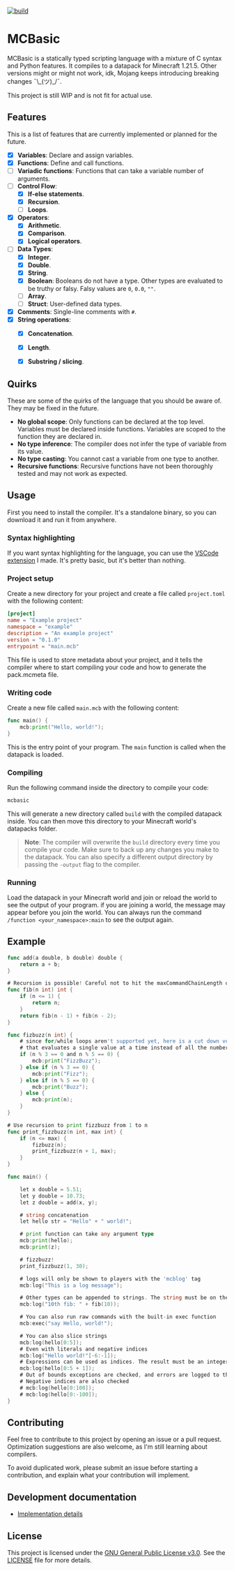 [![build](https://github.com/Kolterdyx/mcbasic/actions/workflows/build.yml/badge.svg)](https://github.com/Kolterdyx/mcbasic/actions/workflows/build.yml)

# MCBasic

MCBasic is a statically typed scripting language with a mixture of C syntax and Python features.
It compiles to a datapack for Minecraft 1.21.5. Other versions might or might not work, idk, Mojang keeps introducing breaking changes ¯\\\_(ツ)_/¯.

This project is still WIP and is not fit for actual use.

## Features

This is a list of features that are currently implemented or planned for the future.

- [x] **Variables**: Declare and assign variables.
- [x] **Functions**: Define and call functions.
- [ ] **Variadic functions**: Functions that can take a variable number of arguments.
- [ ] **Control Flow**:
  - [x] **If-else statements**.
  - [x] **Recursion**.
  - [ ] **Loops**.
- [x] **Operators**:
  - [x] **Arithmetic**.
  - [x] **Comparison**.
  - [x] **Logical operators**.
- [ ] **Data Types**:
  - [x] **Integer**.
  - [x] **Double**.
  - [x] **String**.
  - [x] **Boolean**: Booleans do not have a type. Other types are evaluated to be truthy or falsy. Falsy values are `0`, `0.0`, `""`.
  - [ ] **Array**.
  - [ ] **Struct**: User-defined data types.
- [x] **Comments**: Single-line comments with `#`.
- [x] **String operations**:
  - [x] **Concatenation**.
  - [x] **Length**.
  - [x] **Substring / slicing**.


## Quirks

These are some of the quirks of the language that you should be aware of. They may be fixed in the future.

- **No global scope**: Only functions can be declared at the top level. Variables must be declared inside functions. Variables are scoped to the function they are declared in.
- **No type inference**: The compiler does not infer the type of variable from its value.
- **No type casting**: You cannot cast a variable from one type to another.
- **Recursive functions**: Recursive functions have not been thoroughly tested and may not work as expected.


## Usage

First you need to install the compiler. It's a standalone binary, so you can download it and run it from anywhere.

### Syntax highlighting
If you want syntax highlighting for the language, you can use the [VSCode extension](https://marketplace.visualstudio.com/items?itemName=mcbasic-lang.mcbasic-lang) I made.
It's pretty basic, but it's better than nothing.

### Project setup

Create a new directory for your project and create a file called `project.toml` with the following content:

```toml
[project]
name = "Example project"
namespace = "example"
description = "An example project"
version = "0.1.0"
entrypoint = "main.mcb"
```

This file is used to store metadata about your project, and it tells the compiler where to start compiling your code and
how to generate the pack.mcmeta file.

### Writing code

Create a new file called `main.mcb` with the following content:

```go # Go is used for syntax highlighting, but the language is not Go
func main() {
    mcb:print("Hello, world!");
}
```

This is the entry point of your program. The `main` function is called when the datapack is loaded.

### Compiling

Run the following command inside the directory to compile your code:

```sh
mcbasic
```

This will generate a new directory called `build` with the compiled datapack inside.
You can then move this directory to your Minecraft world's datapacks folder.

> **Note**: The compiler will overwrite the `build` directory every time you compile your code. Make sure to back up any changes you make to the datapack.
> You can also specify a different output directory by passing the `-output` flag to the compiler.

### Running

Load the datapack in your Minecraft world and join or reload the world to see the output of your program.
if you are joining a world, the message may appear before you join the world. You can always run the command `/function <your_namespace>:main` to see the output again.


## Example

```go # Go is used for syntax highlighting, but the language is not Go
func add(a double, b double) double {
    return a + b;
}

# Recursion is possible! Careful not to hit the maxCommandChainLength or the maxCommandForkCount limit
func fib(n int) int {
    if (n <= 1) {
        return n;
    }
    return fib(n - 1) + fib(n - 2);
}

func fizbuzz(n int) {
    # since for/while loops aren't supported yet, here is a cut down version of the fizzbuzz function
    # that evaluates a single value at a time instead of all the numbers up to n
    if (n % 3 == 0 and n % 5 == 0) {
        mcb:print("FizzBuzz");
    } else if (n % 3 == 0) {
        mcb:print("Fizz");
    } else if (n % 5 == 0) {
        mcb:print("Buzz");
    } else {
        mcb:print(n);
    }
}

# Use recursion to print fizzbuzz from 1 to n
func print_fizzbuzz(n int, max int) {
	if (n <= max) {
		fizbuzz(n);
		print_fizzbuzz(n + 1, max);
	}
}

func main() {

    let x double = 5.51;
    let y double = 10.73;
    let z double = add(x, y);

    # string concatenation
    let hello str = "Hello" + " world!";

    # print function can take any argument type
    mcb:print(hello);
    mcb:print(z);

    # fizzbuzz!
    print_fizzbuzz(1, 30);

	# logs will only be shown to players with the 'mcblog' tag
	mcb:log("This is a log message");

    # Other types can be appended to strings. The string must be on the left side of the operation for this to work
    mcb:log("10th fib: " + fib(10));

    # You can also run raw commands with the built-in exec function
    mcb:exec("say Hello, world!");

    # You can also slice strings
    mcb:log(hello[0:5]);
    # Even with literals and negative indices
    mcb:log("Hello world!"[-6:-1]);
    # Expressions can be used as indices. The result must be an integer
    mcb:log(hello[0:5 + 1]);
    # Out of bounds exceptions are checked, and errors are logged to the chat to players with the 'mcblog' tag
    # Negative indices are also checked
    # mcb:log(hello[0:100]);
    # mcb:log(hello[0:-100]);
}
```

## Contributing

Feel free to contribute to this project by opening an issue or a pull request.
Optimization suggestions are also welcome, as I'm still learning about compilers.

To avoid duplicated work, please submit an issue before starting a contribution, and explain what your contribution will implement.

## Development documentation

- [Implementation details](docs/implementation_details.md)

## License

This project is licensed under the [GNU General Public License v3.0](https://www.gnu.org/licenses/gpl-3.0.en.html). See the [LICENSE](LICENSE) file for more details.

